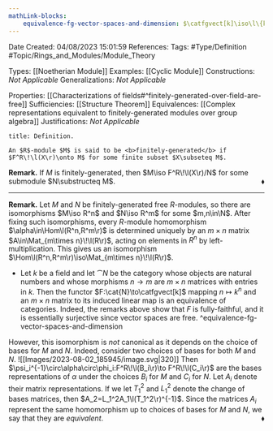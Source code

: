 ```yaml
---
mathLink-blocks:
    equivalence-fg-vector-spaces-and-dimension: $\catfgvect[k]\iso\l\{k^n,\Mat_{m\times n}\!\l(k\r)\r\}$
---
```


<div class="topSpace"></div>

Date Created: 04/08/2023 15:01:59
References:
Tags: #Type/Definition #Topic/Rings_and_Modules/Module_Theory

Types: [[Noetherian Module]]
Examples: [[Cyclic Module]]
Constructions: <i>Not Applicable</i>
Generalizations: <i>Not Applicable</i>

Properties: [[Characterizations of fields#^finitely-generated-over-field-are-free]]
Sufficiencies: [[Structure Theorem]]
Equivalences: [[Complex representations equivalent to finitely-generated modules over group algebra]]
Justifications: <i>Not Applicable</i>

``` ad-Definition
title: Definition.

An $R$-module $M$ is said to be <b>finitely-generated</b> if $F^R\!\l(X\r)\onto M$ for some finite subset $X\subseteq M$.

```

<b>Remark.</b> If $M$ is finitely-generated, then $M\iso F^R\!\l(X\r)/N$ for some submodule $N\substructeq M$.<span style="float:right;">$\blacklozenge$</span>

---

<b>Remark.</b> Let $M$ and $N$ be finitely-generated free $R$-modules, so there are isomorphisms $M\iso R^n$ and $N\iso R^m$ for some $m,n\in\N$. After fixing such isomorphisms, every $R$-module homomorphism $\alpha\in\Hom\l(R^n,R^m\r)$ is determined uniquely by an $m\times n$ matrix $A\in\Mat_{m\times n}\!\l(R\r)$, acting on elements in $R^n$ by left-multiplication. This gives us an isomorphism $\Hom\l(R^n,R^m\r)\iso\Mat_{m\times n}\!\l(R\r)$.
* Let $k$ be a field and let $\cat{N}$ be the category whose objects are natural numbers and whose morphisms $n\to m$ are $m\times n$ matrices with entries in $k$. Then the functor $F:\cat{N}\to\catfgvect[k]$ mapping $n\mapsto k^n$ and an $m\times n$ matrix to its induced linear map is an equivalence of categories. Indeed, the remarks above show that $F$ is fully-faithful, and it is essentially surjective since vector spaces are free.
^equivalence-fg-vector-spaces-and-dimension

However, this isomorphism is <i>not</i> canonical as it depends on the choice of bases for $M$ and $N$. Indeed, consider two choices of bases for both $M$ and $N$.
![[Images/2023-08-02_185945/image.svg|320]] Then $\psi_i^{-1}\circ\alpha\circ\phi_i:F^R\!\l(B_i\r)\to F^R\!\l(C_i\r)$ are the bases representations of $\alpha$ under the choices $B_i$ for $M$ and $C_i$ for $N$. Let $A_i$ denote their matrix representations. If we let $T_1^2$ and $L_1^2$ denote the change of bases matrices, then $A_2=L_1^2A_1\l(T_1^2\r)^{-1}$. Since the matrices $A_i$ represent the same homomorphism up to choices of bases for $M$ and $N$, we say that they are <i>equivalent</i>.<span style="float:right;">$\blacklozenge$</span>
